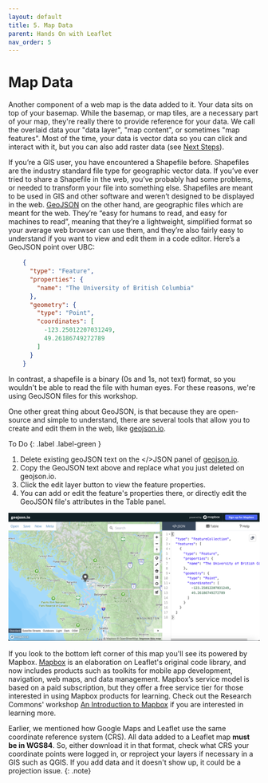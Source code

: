 ```yaml
---
layout: default
title: 5. Map Data
parent: Hands On with Leaflet
nav_order: 5
---
```


# Map Data
Another component of a web map is the data added to it. Your data sits on top of your basemap. While the basemap, or map tiles, are a necessary part of your map, they're really there to provide reference for your data. We call the overlaid data your "data layer", "map content", or sometimes "map features". Most of the time, your data is vector data so you can click and interact with it, but you can also add raster data (see [Next Steps](./next-steps.md)).     

If you’re a GIS user, you have encountered a Shapefile before. Shapefiles are the industry standard file type for geographic vector data. If you’ve ever tried to share a Shapefile in the web, you’ve probably had some problems, or needed to transform your file into something else. Shapefiles are meant to be used in GIS and other software and weren’t designed to be displayed in the web. [GeoJSON](https://geojson.org/) on the other hand, are geographic files which are meant for the web. They’re “easy for humans to read, and easy for machines to read”, meaning that they’re a lightweight, simplified format so your average web browser can use them, and they’re also fairly easy to understand if you want to view and edit them in a code editor. Here’s a GeoJSON point over UBC:

```json
    {
      "type": "Feature",
      "properties": {
        "name": "The University of British Columbia"
      },
      "geometry": {
        "type": "Point",
        "coordinates": [
          -123.25012207031249,
          49.26186749272789
        ]
      }
    }
```
In contrast, a shapefile is a binary (0s and 1s, not text) format, so you wouldn't be able to read the file with human eyes. For these reasons, we're using GeoJSON files for this workshop.

One other great thing about GeoJSON, is that because they are open-source and simple to understand, there are several tools that allow you to create and edit them in the web, like [geojson.io](http://geojson.io).

To Do
{: .label .label-green }
1. Delete existing geoJSON text on the </>JSON panel of [geojson.io](http://geojson.io).
2. Copy the GeoJSON text above and replace what you just deleted on geojson.io.
3. Click the edit layer button to view the feature properties.
4. You can add or edit the feature's properties there, or directly edit the GeoJSON file's attributes in the Table panel. 

![data point geojson](./images/data-point-geojsonio.png)

If you look to the bottom left corner of this map you'll see its powered by Mapbox. [Mapbox](https://www.mapbox.com/) is an elaboration on Leaflet's original code library, and now includes products such as toolkits for mobile app development, navigation, web maps, and data management. Mapbox’s service model is based on a paid subscription, but they offer a free service tier for those interested in using Mapbox products for learning. Check out the Research Commons' workshop [An Introduction to Mapbox](https://ubc-library-rc.github.io/intro-mapbox/) if you are interested in learning more.



Earlier, we mentioned how Google Maps and Leaflet use the same coordinate reference system (CRS). All data added to a Leaflet map **must be in WGS84**. So, either download it in that format, check what CRS your coordinate points were logged in, or reproject your layers if necessary in a GIS such as QGIS. If you add data and it doesn't show up, it could be a projection issue.
{: .note}    